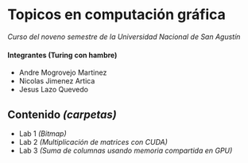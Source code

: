 # Topicos en computación gráfica

_Curso del noveno semestre de la Universidad Nacional de San Agustín_

#### Integrantes (Turing con hambre)

- Andre Mogrovejo Martinez
- Nicolas Jimenez Artica
- Jesus Lazo Quevedo

## Contenido _(carpetas)_ 

* Lab 1 _(Bitmap)_
* Lab 2 _(Multiplicación de matrices con CUDA)_
* Lab 3 _(Suma de columnas usando memoria compartida en GPU)_
